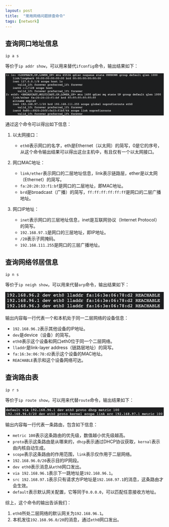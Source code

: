 ```yaml
---
layout: post
title:  "常用网络问题排查命令"
tags: [network]
---
```


## 查询网口地址信息

```
ip a s
```

等价于`ip addr show`，可以用来替代`ifconfig`命令，输出结果如下：

![](/assets/images/ip/1.png)

通过这个命令可以得出如下信息：

1. 以太网接口：

    - `eth0`表示网口的名字，eth是Ethernet（以太网）的简写，0是它的序号，从这个命令输出结果可以得出这台主机中，有且仅有一个以太网接口。

2. 网口MAC地址：

    - `link/ether`表示网口的二层地址信息，link表示链路层，ether是以太网（Ethernet）的简写。
    - `fa:20:20:33:f1:bf`是网口的二层地址，即MAC地址。
    - `brd`是broadcast（广播）的简写，`ff:ff:ff:ff:ff:ff`是网口的二层广播地址。

3. 网口IP地址：

    - `inet`表示网口的三层地址信息，inet是互联网协议（Internet Protocol）的简写。
    - `192.168.97.1`是网口的三层地址，即IP地址。
    - `/20`表示子网掩码。
    - `192.168.111.255`是网口的三层广播地址。

## 查询网络邻居信息

```
ip n s
```

等价于`ip neigh show`，可以用来代替`arp`命令，输出结果如下：

![](/assets/images/ip/2.png)

输出内容每一行代表一个和本机处于同一二层网络的设备信息：

- `192.168.96.2`表示其他设备的IP地址。
- `dev`是device（设备）的简写。
- `eth0`表示这个设备和网口eth0位于同一个二层网络。
- `lladdr`是link-layer address（链路层地址）的简写。
- `fa:16:3e:06:78:d2`表示这个设备的MAC地址。
- `REACHABLE`表示和这个设备网络可达。

## 查询路由表

```
ip r s
```

等价于`ip route show`，可以用来代替`route`命令，输出结果如下：

![](/assets/images/ip/3.png)

输出内容每一行代表一条路由，包含如下信息：

- `metric 100`表示这条路由的优先级，数值越小优先级越高。
- `proto`表示这条路由是从哪来的，`dhcp`表示通过DHCP协议获取，`kernal`表示由内核自动生成。
- `scope`表示这条路由的作用范围，`link`表示仅作用于二层网络。
- `192.168.96.0/20`表示目的IP网段。
- `dev eth0`表示消息从`eth0`网口发出。
- `via 192.168.96.1`表示下一跳地址是`192.168.96.1`。
- `src 192.168.97.1`表示只有请求方IP地址是`192.168.97.1`的消息，这条路由才会生效。
- `default`表示默认网关配置，它等同于`0.0.0.0`，可以匹配任意接收方地址。

综上，这个命令的输出告诉我们：

1. `eth0`所处二层网络的默认网关为`192.168.96.1`。
2. 本机发往`192.168.96.0/20`的消息，通过`eth0`网口发出。

